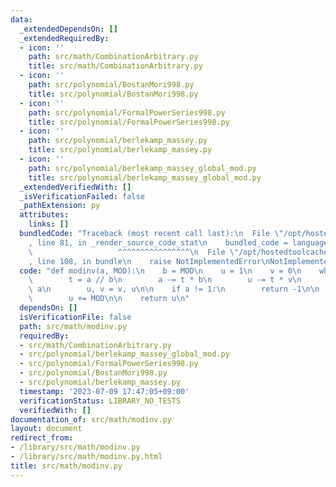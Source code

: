 ```yaml
---
data:
  _extendedDependsOn: []
  _extendedRequiredBy:
  - icon: ''
    path: src/math/CombinationArbitrary.py
    title: src/math/CombinationArbitrary.py
  - icon: ''
    path: src/polynomial/BostanMori998.py
    title: src/polynomial/BostanMori998.py
  - icon: ''
    path: src/polynomial/FormalPowerSeries998.py
    title: src/polynomial/FormalPowerSeries998.py
  - icon: ''
    path: src/polynomial/berlekamp_massey.py
    title: src/polynomial/berlekamp_massey.py
  - icon: ''
    path: src/polynomial/berlekamp_massey_global_mod.py
    title: src/polynomial/berlekamp_massey_global_mod.py
  _extendedVerifiedWith: []
  _isVerificationFailed: false
  _pathExtension: py
  attributes:
    links: []
  bundledCode: "Traceback (most recent call last):\n  File \"/opt/hostedtoolcache/Python/3.11.4/x64/lib/python3.11/site-packages/onlinejudge_verify/documentation/build.py\"\
    , line 81, in _render_source_code_stat\n    bundled_code = language.bundle(\n\
    \                   ^^^^^^^^^^^^^^^^\n  File \"/opt/hostedtoolcache/Python/3.11.4/x64/lib/python3.11/site-packages/onlinejudge_verify/languages/python.py\"\
    , line 108, in bundle\n    raise NotImplementedError\nNotImplementedError\n"
  code: "def modinv(a, MOD):\n    b = MOD\n    u = 1\n    v = 0\n    while b > 0:\n\
    \        t = a // b\n        a -= t * b\n        u -= t * v\n        a, b = b,\
    \ a\n        u, v = v, u\n\n    if a != 1:\n        return -1\n\n    if u != 0:\n\
    \        u += MOD\n\n    return u\n"
  dependsOn: []
  isVerificationFile: false
  path: src/math/modinv.py
  requiredBy:
  - src/math/CombinationArbitrary.py
  - src/polynomial/berlekamp_massey_global_mod.py
  - src/polynomial/FormalPowerSeries998.py
  - src/polynomial/BostanMori998.py
  - src/polynomial/berlekamp_massey.py
  timestamp: '2023-07-09 17:47:05+09:00'
  verificationStatus: LIBRARY_NO_TESTS
  verifiedWith: []
documentation_of: src/math/modinv.py
layout: document
redirect_from:
- /library/src/math/modinv.py
- /library/src/math/modinv.py.html
title: src/math/modinv.py
---
```

